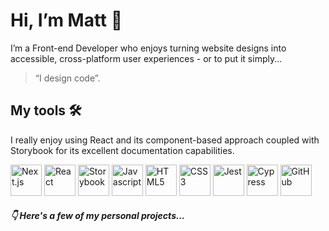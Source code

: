 # Hi, I’m Matt 👋

I’m a Front-end Developer who enjoys turning website designs into accessible, cross-platform user experiences - or to put it simply... 

> “I design code”. 

## My tools 🛠️

I really enjoy using React and its component-based approach coupled with Storybook for its excellent documentation capabilities.

<picture>
  <source media="(prefers-color-scheme: dark)" srcset="https://github.com/idesigncode/idesigncode/assets/15828266/a8aafcf2-659f-4a6d-b396-15e7577f7b9c">
  <img src="https://github.com/idesigncode/idesigncode/assets/15828266/3b10ce05-89d3-4097-9dfb-06b87af0a711" alt="Next.js" width="50" height="50" />
</picture>
<picture>
<img src="https://github.com/idesigncode/idesigncode/assets/15828266/4b3fd54c-76e6-4816-8d3c-e76bad471cb4" alt="React" width="50" height="50" />
</picture>
<picture>
<img src="https://github.com/idesigncode/idesigncode/assets/15828266/61cb6909-efbc-4cca-88cf-5064d67993b7" alt="Storybook" width="50" height="50" />
</picture>
<picture>
<img src="https://github.com/idesigncode/idesigncode/assets/15828266/195f07f2-08da-4911-a033-459dcf4ec512" alt="Javascript" width="50" height="50" />
</picture>
<picture>
<img src="https://github.com/idesigncode/idesigncode/assets/15828266/f969059d-4b80-4171-9c7e-64556879bbd8" alt="HTML5" width="50" height="50" />
</picture>
<picture>
<img src="https://github.com/idesigncode/idesigncode/assets/15828266/945a4059-b55f-4b04-9398-07330d9e67fc" alt="CSS3" width="50" height="50" />
</picture>
<picture>
<img src="https://github.com/idesigncode/idesigncode/assets/15828266/75173a4a-42a3-4f54-bbfc-5e940c7b8fe3" alt="Jest" width="50" height="50" />
</picture>
<picture>
  <source media="(prefers-color-scheme: dark)" srcset="https://github.com/idesigncode/idesigncode/assets/15828266/d4e8d109-4639-426d-b4ba-4b361897f5d9">
  <img src="https://github.com/idesigncode/idesigncode/assets/15828266/a82dbec1-89a3-40f3-bc78-4ae4eda6abc1" alt="Cypress" width="50" height="50" />
</picture>
<picture>
  <source media="(prefers-color-scheme: dark)" srcset="https://github.com/idesigncode/idesigncode/assets/15828266/4e08c8ba-ab6c-4a68-bab9-d6d163ca2550">
  <img src="https://github.com/idesigncode/idesigncode/assets/15828266/c07f3c25-8f9e-4519-86a2-c37be2948bf2" alt="GitHub" width="50" height="50" />
</picture>


##### 👇 Here's a few of my personal projects...
